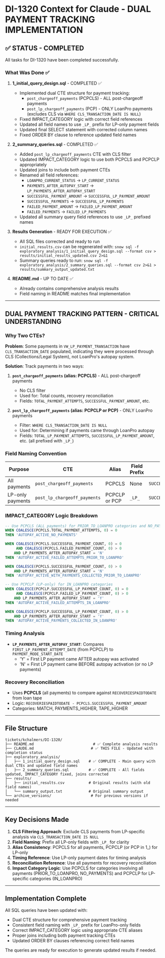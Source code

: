 # DI-1320 Context for Claude - DUAL PAYMENT TRACKING IMPLEMENTATION

## ✅ STATUS - COMPLETED

All tasks for DI-1320 have been completed successfully.

### What Was Done ✅

1. **1_initial_query_design.sql** - COMPLETED ✅
   - Implemented dual CTE structure for payment tracking:
     - `post_chargeoff_payments` (PCPCLS) - ALL post-chargeoff payments
     - `post_lp_chargeoff_payments` (PCP) - ONLY LoanPro payments (excludes CLS via `WHERE CLS_TRANSACTION_DATE IS NULL`)
   - Fixed IMPACT_CATEGORY logic with correct field references
   - Updated all field names to use `_LP_` prefix for LP-only payment fields
   - Updated final SELECT statement with corrected column names
   - Fixed ORDER BY clause to reference updated field names

2. **2_summary_queries.sql** - COMPLETED ✅
   - Added `post_lp_chargeoff_payments` CTE with CLS filter
   - Updated IMPACT_CATEGORY logic to use both PCPCLS and PCPCLP appropriately
   - Updated joins to include both payment CTEs
   - Renamed all field references:
     - `LOANPRO_CURRENT_STATUS` → `LP_CURRENT_STATUS`
     - `PAYMENTS_AFTER_AUTOPAY_START` → `LP_PAYMENTS_AFTER_AUTOPAY_START`
     - `SUCCESSFUL_PAYMENT_AMOUNT` → `SUCCESSFUL_LP_PAYMENT_AMOUNT`
     - `SUCCESSFUL_PAYMENTS` → `SUCCESSFUL_LP_PAYMENTS`
     - `FAILED_PAYMENT_AMOUNT` → `FAILED_LP_PAYMENT_AMOUNT`
     - `FAILED_PAYMENTS` → `FAILED_LP_PAYMENTS`
   - Updated all summary query field references to use `_LP_` prefixed names

3. **Results Generation** - READY FOR EXECUTION ✅
   - All SQL files corrected and ready to run
   - `initial_results.csv` can be regenerated with: `snow sql -f exploratory_analysis/1_initial_query_design.sql --format csv > results/initial_results_updated.csv 2>&1`
   - Summary queries ready to run: `snow sql -f exploratory_analysis/2_summary_queries.sql --format csv 2>&1 > results/summary_output_updated.txt`

4. **README.md** - UP TO DATE ✅
   - Already contains comprehensive analysis results
   - Field naming in README matches final implementation

---

## DUAL PAYMENT TRACKING PATTERN - CRITICAL UNDERSTANDING

### Why Two CTEs?

**Problem**: Some payments in `VW_LP_PAYMENT_TRANSACTION` have `CLS_TRANSACTION_DATE` populated, indicating they were processed through CLS (Collections/Legal System), not LoanPro's autopay system.

**Solution**: Track payments in two ways:

1. **`post_chargeoff_payments` (alias: PCPCLS)** - ALL post-chargeoff payments
   - No CLS filter
   - Used for: Total counts, recovery reconciliation
   - Fields: `TOTAL_PAYMENT_ATTEMPTS`, `SUCCESSFUL_PAYMENT_AMOUNT`, etc.

2. **`post_lp_chargeoff_payments` (alias: PCPCLP or PCP)** - ONLY LoanPro payments
   - Filter: `WHERE CLS_TRANSACTION_DATE IS NULL`
   - Used for: Determining if payments came through LoanPro autopay
   - Fields: `TOTAL_LP_PAYMENT_ATTEMPTS`, `SUCCESSFUL_LP_PAYMENT_AMOUNT`, etc. (all prefixed with `_LP_`)

### Field Naming Convention

| Purpose | CTE | Alias | Field Prefix | Example |
|---------|-----|-------|--------------|---------|
| All payments | `post_chargeoff_payments` | PCPCLS | None | `SUCCESSFUL_PAYMENT_COUNT` |
| LP-only payments | `post_lp_chargeoff_payments` | PCPCLP or PCP | `_LP_` | `SUCCESSFUL_LP_PAYMENT_COUNT` |

### IMPACT_CATEGORY Logic Breakdown

```sql
-- Use PCPCLS (ALL payments) for PRIOR_TO_LOANPRO categories and NO_PAYMENTS
WHEN COALESCE(PCPCLS.TOTAL_PAYMENT_ATTEMPTS, 0) = 0
THEN 'AUTOPAY_ACTIVE_NO_PAYMENTS'

WHEN COALESCE(PCPCLS.SUCCESSFUL_PAYMENT_COUNT, 0) = 0
     AND COALESCE(PCPCLS.FAILED_PAYMENT_COUNT, 0) > 0
    AND LP_PAYMENTS_AFTER_AUTOPAY_START = 'N'
THEN 'AUTOPAY_ACTIVE_FAILED_ATTEMPTS_PRIOR_TO_LOANPRO'

WHEN COALESCE(PCPCLS.SUCCESSFUL_PAYMENT_COUNT, 0) > 0
    AND LP_PAYMENTS_AFTER_AUTOPAY_START = 'N'
THEN 'AUTOPAY_ACTIVE_WITH_PAYMENTS_COLLECTED_PRIOR_TO_LOANPRO'

-- Use PCPCLP (LP-only) for IN_LOANPRO categories
WHEN COALESCE(PCPCLP.SUCCESSFUL_LP_PAYMENT_COUNT, 0) = 0
     AND COALESCE(PCPCLP.FAILED_LP_PAYMENT_COUNT, 0) > 0
    AND LP_PAYMENTS_AFTER_AUTOPAY_START = 'Y'
THEN 'AUTOPAY_ACTIVE_FAILED_ATTEMPTS_IN_LOANPRO'

WHEN COALESCE(PCPCLP.SUCCESSFUL_LP_PAYMENT_COUNT, 0) > 0
    AND LP_PAYMENTS_AFTER_AUTOPAY_START = 'Y'
THEN 'AUTOPAY_ACTIVE_PAYMENTS_COLLECTED_IN_LOANPRO'
```

### Timing Analysis

- **`LP_PAYMENTS_AFTER_AUTOPAY_START`**: Compares `FIRST_LP_PAYMENT_ATTEMPT_DATE` (from PCPCLP) to `PAYMENT_MODE_START_DATE`
  - 'Y' = First LP payment came AFTER autopay was activated
  - 'N' = First LP payment came BEFORE autopay activation (or no LP payments)

### Recovery Reconciliation

- Uses **PCPCLS** (all payments) to compare against `RECOVERIESPAIDTODATE` from loan tape
- Logic: `RECOVERIESPAIDTODATE - PCPCLS.SUCCESSFUL_PAYMENT_AMOUNT`
- Categories: MATCH, PAYMENTS_HIGHER, TAPE_HIGHER

---

## File Structure

```
tickets/kchalmers/DI-1320/
├── README.md                           # ✅ Complete analysis results
├── CLAUDE.md                          # ✅ THIS FILE - Updated with completion status
├── exploratory_analysis/
│   ├── 1_initial_query_design.sql    # ✅ COMPLETE - Main query with dual CTEs and updated field names
│   ├── 2_summary_queries.sql         # ✅ COMPLETE - All fields updated, IMPACT_CATEGORY fixed, joins corrected
├── results/
│   ├── initial_results.csv           # Original results (with old field names)
│   └── summary_output.txt            # Original summary output
└── archive_versions/                  # For previous versions if needed
```

---

## Key Decisions Made

1. **CLS Filtering Approach**: Exclude CLS payments from LP-specific analysis via `CLS_TRANSACTION_DATE IS NULL`
2. **Field Naming**: Prefix all LP-only fields with `_LP_` for clarity
3. **Alias Consistency**: PCPCLS for all payments, PCPCLP (or PCP in 1_) for LP-only
4. **Timing Reference**: Use LP-only payment dates for timing analysis
5. **Reconciliation Reference**: Use all payments for recovery reconciliation
6. **Impact Category Logic**: Use PCPCLS for categories involving all payments (PRIOR_TO_LOANPRO, NO_PAYMENTS) and PCPCLP for LP-specific categories (IN_LOANPRO)

---

## Implementation Complete

All SQL queries have been updated with:
- Dual CTE structure for comprehensive payment tracking
- Consistent field naming with `_LP_` prefix for LoanPro-only fields
- Correct IMPACT_CATEGORY logic using appropriate CTE aliases
- Proper joins including both payment tracking CTEs
- Updated ORDER BY clauses referencing correct field names

The queries are ready for execution to generate updated results if needed.
